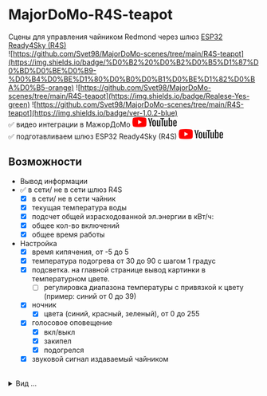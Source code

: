 # MajorDoMo-R4S-teapot
Сцены для управления чайником Redmond через шлюз [ESP32 Ready4Sky (R4S)](https://github.com/alutov/ESP32-R4sGate-for-Redmond)
<br>
![https://github.com/Svet98/MajorDoMo-scenes/tree/main/R4S-teapot](https://img.shields.io/badge/%D0%B2%20%D0%B2%D0%B5%D1%87%D0%BD%D0%BE%D0%B9-%D0%B4%D0%BE%D1%80%D0%B0%D0%B1%D0%BE%D1%82%D0%BA%D0%B5-orange) ![https://github.com/Svet98/MajorDoMo-scenes/tree/main/R4S-teapot](https://img.shields.io/badge/Realese-Yes-green) ![https://github.com/Svet98/MajorDoMo-scenes/tree/main/R4S-teapot](https://img.shields.io/badge/ver-1.0.2-blue)
<br>
:white_check_mark: видео интеграции в МажорДоМо
[![ ](https://github.com/Svet98/MajorDoMo-R4S-teapot/blob/main/jpg/yt_logo_rgb_light.png?raw=true)](https://www.youtube.com/watch?v=qGivkpPkW98)
<br>
:white_check_mark: подготавливаем шлюз ESP32 Ready4Sky (R4S)
[![](https://github.com/Svet98/MajorDoMo-R4S-teapot/blob/main/jpg/yt_logo_rgb_light.png?raw=true)](https://www.youtube.com/watch?v=6_Xk5rTD8FI)
<br>
## Возможности
- Вывод информации
- 
    :white_check_mark: в сети/ не в сети шлюз R4S
  - [x] в сети/ не в сети чайник
  - [x] текущая температура воды
  - [x] подсчет общей израсходованной эл.энергии в кВт/ч:
  - [x] общее кол-во включений
  - [x] общее время работы
- Настройка
  - [x] время кипячения, от -5 до 5
  - [x] температура подогрева от 30 до 90 с шагом 1 градус
  - [x] подсветка. на главной странице вывод картинки в температурном цвете.
    - [ ] регулировка диапазона температуры с привязкой к цвету (пример: синий от 0 до 39)
  - [x] ночник
    - [x] цвета (синий, красный, зеленый), от 0 до 255
  - [x] голосовое оповещение
    - [x] вкл/выкл
    - [x] закипел
    - [x] подогрелся
  - [x] звуковой сигнал издаваемый чайником

<br>
<details>
<summary>Вид ...</summary>

![Alt-текст](https://github.com/Svet98/MajorDoMo-R4S-teapot/blob/main/jpg/002.png?raw=true "На основной сцене")
![Alt-текст](https://github.com/Svet98/MajorDoMo-R4S-teapot/blob/main/jpg/003.png?raw=true "На основной сцене")
    
![Alt-текст](https://github.com/Svet98/MajorDoMo-R4S-teapot/blob/main/jpg/001.png?raw=true "Сцена управления чайником Redmond через шлюз ESP32 Ready4Sky")
<br>
 
</details> 

